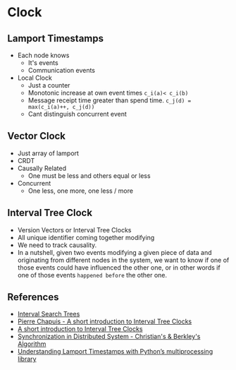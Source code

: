 # Clock

## Lamport Timestamps
- Each node knows
    - It's events
    - Communication events
- Local Clock 
    - Just a counter
    - Monotonic increase at own event times `c_i(a)< c_i(b)`
    - Message receipt time greater than spend time.
    `c_j(d) = max(c_i(a)++, c_j(d))`
    - Cant distinguish concurrent event

## Vector Clock
- Just array of lamport
- CRDT
- Causally Related 
    - One must be less and others equal or less
- Concurrent 
    - One less, one more, one less / more

## Interval Tree Clock
- Version Vectors or Interval Tree Clocks
- All unique identifier coming together modifying
- We need to track causality. 
- In a nutshell, given two events modifying a given piece of data and originating from different nodes in the system, we want to know if one of those events could have influenced the other one, or in other words if one of those events `happened before` the other one.

## References
- [Interval Search Trees ](https://www.youtube.com/watch?v=q0QOYtSsTg4)
- [Pierre Chapuis - A short introduction to Interval Tree Clocks](https://www.youtube.com/watch?v=PgCziibErvU)
- [A short introduction to Interval Tree Clocks](https://blog.separateconcerns.com/2017-05-07-itc.html)
- [Synchronization in Distributed System - Christian's & Berkley's Algorithm](https://youtu.be/L7cjMgJktdA)
- [Understanding Lamport Timestamps with Python’s multiprocessing library](https://towardsdatascience.com/understanding-lamport-timestamps-with-pythons-multiprocessing-library-12a6427881c6)